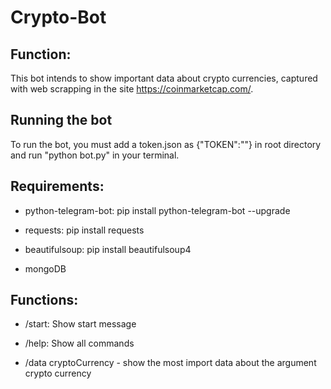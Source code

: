 # Crypto-Bot

## Function:
This bot intends to show important data about crypto currencies, captured with web scrapping in the site https://coinmarketcap.com/.

## Running the bot
To run the bot, you must add a token.json as {"TOKEN":"<TOKEN NUMBER>"} in root directory
and run "python bot.py" in your terminal.
  
## Requirements:

* python-telegram-bot: pip install python-telegram-bot --upgrade

* requests: pip install requests

* beautifulsoup: pip install beautifulsoup4

* mongoDB

## Functions:

* /start: Show start message

* /help: Show all commands

* /data cryptoCurrency  - show the most import data about the argument crypto currency
